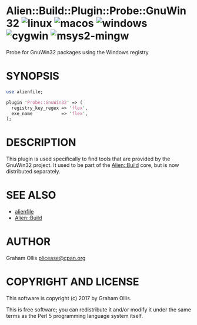 # Alien::Build::Plugin::Probe::GnuWin32 ![linux](https://github.com/PerlAlien/Alien-Build-Plugin-Probe-GnuWin32/workflows/linux/badge.svg) ![macos](https://github.com/PerlAlien/Alien-Build-Plugin-Probe-GnuWin32/workflows/macos/badge.svg) ![windows](https://github.com/PerlAlien/Alien-Build-Plugin-Probe-GnuWin32/workflows/windows/badge.svg) ![cygwin](https://github.com/PerlAlien/Alien-Build-Plugin-Probe-GnuWin32/workflows/cygwin/badge.svg) ![msys2-mingw](https://github.com/PerlAlien/Alien-Build-Plugin-Probe-GnuWin32/workflows/msys2-mingw/badge.svg)

Probe for GnuWin32 packages using the Windows registry

# SYNOPSIS

```perl
use alienfile;

plugin 'Probe::GnuWin32' => (
  registry_key_regex => 'flex',
  exe_name           => 'flex',
);
```

# DESCRIPTION

This plugin is used specifically to find tools that are provided by the GnuWin32 project.
It used to be part of the [Alien::Build](https://metacpan.org/pod/Alien::Build) core, but is now distributed separately.

# SEE ALSO

- [alienfile](https://metacpan.org/pod/alienfile)
- [Alien::Build](https://metacpan.org/pod/Alien::Build)

# AUTHOR

Graham Ollis <plicease@cpan.org>

# COPYRIGHT AND LICENSE

This software is copyright (c) 2017 by Graham Ollis.

This is free software; you can redistribute it and/or modify it under
the same terms as the Perl 5 programming language system itself.
